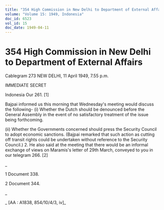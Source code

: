 ```yaml
---
title: "354 High Commission in New Delhi to Department of External Affairs"
volume: "Volume 15: 1949, Indonesia"
doc_id: 6523
vol_id: 15
doc_date: 1949-04-11
---
```


# 354 High Commission in New Delhi to Department of External Affairs

Cablegram 273 NEW DELHI, 11 April 1949, 7.55 p.m.

IMMEDIATE SECRET

Indonesia Our 261. [1]

Bajpai informed us this morning that Wednesday's meeting would discuss the following- (i) Whether the Dutch should be denounced before the General Assembly in the event of no satisfactory treatment of the issue being forthcoming.

(ii) Whether the Governments concerned should press the Security Council to adopt economic sanctions. (Bajpai remarked that such action as cutting off transit rights could be undertaken without reference to the Security Council.) 2. He also said at the meeting that there would be an informal exchange of views on Maramis's letter of 29th March, conveyed to you in our telegram 266. [2]

_

1 Document 338.

2 Document 344.

_

_ [AA : A1838, 854/10/4/3, iv]_
